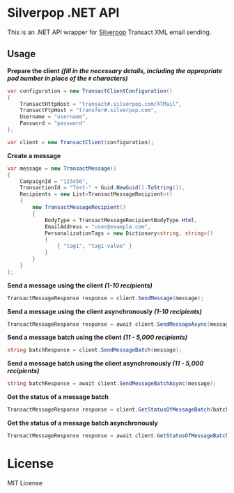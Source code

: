 # Silverpop .NET API

This is an .NET API wrapper for [Silverpop](http://www.silverpop.com/) Transact XML email sending.

## Usage

**Prepare the client *(fill in the necessary details, including the appropriate pod number in place of the `#` characters)***

```csharp
var configuration = new TransactClientConfiguration()
{
    TransactHttpHost = "transact#.silverpop.com/XTMail",
    TransactFtpHost = "transfer#.silverpop.com",
    Username = "username",
    Password = "password"
};

var client = new TransactClient(configuration);
```

**Create a message**

```csharp
var message = new TransactMessage()
{
    CampaignId = "123456",
    TransactionId = "Test-" + Guid.NewGuid().ToString()),
    Recipients = new List<TransactMessageRecipient>()
    {
        new TransactMessageRecipient()
        {
            BodyType = TransactMessageRecipientBodyType.Html,
            EmailAddress = "user@example.com",
            PersonalizationTags = new Dictionary<string, string>()
            {
                { "tag1", "tag1-value" }
            }
        }
    }
};
```

**Send a message using the client *(1-10 recipients)***

```csharp
TransactMessageResponse response = client.SendMessage(message);
```

**Send a message using the client asynchronously *(1-10 recipients)***

```csharp
TransactMessageResponse response = await client.SendMessageAsync(message);
```

**Send a message batch using the client *(11 - 5,000 recipients)***

```csharp
string batchResponse = client.SendMessageBatch(message);
```

**Send a message batch using the client asynchronously *(11 - 5,000 recipients)***

```csharp
string batchResponse = await client.SendMessageBatchAsync(message);
```

**Get the status of a message batch**

```csharp
TransactMessageResponse response = client.GetStatusOfMessageBatch(batchResponse);
```

**Get the status of a message batch asynchronously**

```csharp
TransactMessageResponse response = await client.GetStatusOfMessageBatchAsync(batchResponse);
```

# License

MIT License
